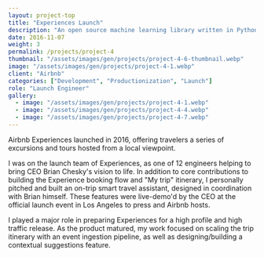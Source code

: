 ```yaml
---
layout: project-top
title: "Experiences Launch"
description: "An open source machine learning library written in Python"
date: 2016-11-07
weight: 3
permalink: /projects/project-4
thumbnail: "/assets/images/gen/projects/project-4-6-thumbnail.webp"
image: "/assets/images/gen/projects/project-4-1.webp"
client: "Airbnb"
categories: ["Development", "Productionization", "Launch"]
role: "Launch Engineer"
gallery:
  - image: "/assets/images/gen/projects/project-4-1.webp"
  - image: "/assets/images/gen/projects/project-4-4.webp"
  - image: "/assets/images/gen/projects/project-4-7.webp"
---
```


Airbnb Experiences launched in 2016, offering travelers a series of excursions and tours hosted from a local viewpoint.

I was on the launch team of Experiences, as one of 12 engineers helping to bring CEO Brian Chesky's vision to life. In addition to core contributions to building the Experience booking flow and "My trip" itinerary, I personally pitched and built an on-trip smart travel assistant, designed in coordination with Brian himself. These features were live-demo'd by the CEO at the official launch event in Los Angeles to press and Airbnb hosts.

I played a major role in preparing Experiences for a high profile and high traffic release. As the product matured, my work focused on scaling the trip itinerary with an event ingestion pipeline, as well as designing/building a contextual suggestions feature.
